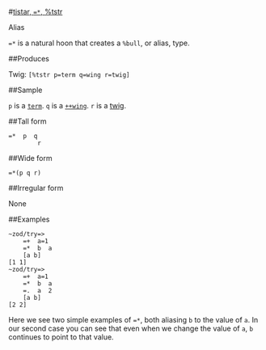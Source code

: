 #[tistar, `=*`, %tstr](#tstr)

Alias

`=*` is a natural hoon that creates a `%bull`, or alias, type. 

##Produces

Twig: `[%tstr p=term q=wing r=twig]`

##Sample

`p` is a [`term`]().
`q` is a [`++wing`]().
`r` is a [twig]().

##Tall form

    =*  p  q
            r

##Wide form

    =*(p q r)

##Irregular form

None

##Examples

    ~zod/try=> 
        =+  a=1
        =*  b  a
        [a b]
    [1 1]
    ~zod/try=> 
        =+  a=1
        =*  b  a
        =.  a  2
        [a b]
    [2 2]

Here we see two simple examples of `=*`, both aliasing `b` to the value of `a`. In our second case you can see that even when we change the value of `a`, `b` continues to point to that value.